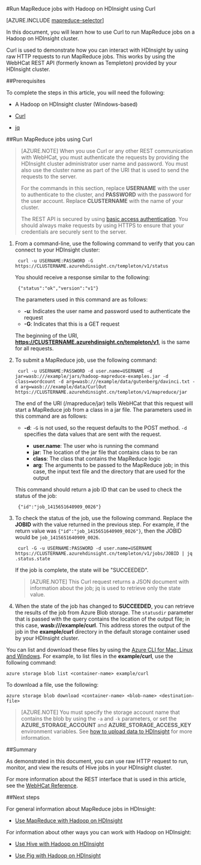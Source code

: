 <properties
   pageTitle="Use MapReduce and Curl with Hadoop in HDInsight | Windows Azure"
   description="Learn how to remotely run MapReduce jobs with Hadoop on HDInsight using Curl."
   services="hdinsight"
   documentationCenter=""
   authors="Blackmist"
   manager="paulettm"
   editor="cgronlun"
	tags="azure-portal"/>

<tags
	ms.service="hdinsight"
	ms.date="12/04/2015"
	wacn.date=""/>

#Run MapReduce jobs with Hadoop on HDInsight using Curl

[AZURE.INCLUDE [mapreduce-selector](../includes/hdinsight-selector-use-mapreduce.md)]

In this document, you will learn how to use Curl to run MapReduce jobs on a Hadoop on HDInsight cluster.

Curl is used to demonstrate how you can interact with HDInsight by using raw HTTP requests to run MapReduce jobs. This works by using the WebHCat REST API (formerly known as Templeton) provided by your HDInsight cluster.

<!-- deleted by customization
> [AZURE.NOTE] If you are already familiar with using Linux-based Hadoop servers, but you are new to HDInsight, see [What you need to know about Linux-based Hadoop on HDInsight](/documentation/articles/hdinsight-hadoop-linux-information).

-->
##<a id="prereq"></a>Prerequisites

To complete the steps in this article, you will need the following:

<!-- deleted by customization
* A Hadoop on HDInsight cluster (Linux or Windows-based)
-->
<!-- keep by customization: begin -->
* A Hadoop on HDInsight cluster (Windows-based)
<!-- keep by customization: end -->

* [Curl](http://curl.haxx.se/)

* [jq](http://stedolan.github.io/jq/)

##<a id="curl"></a>Run MapReduce jobs using Curl

> [AZURE.NOTE] When you use Curl or any other REST communication with WebHCat, you must authenticate the requests by providing the HDInsight cluster administrator user name and password. You must also use the cluster name as part of the URI that is used to send the requests to the server.
>
> For the commands in this section, replace **USERNAME** with the user to authenticate to the cluster, and **PASSWORD** with the password for the user account. Replace **CLUSTERNAME** with the name of your cluster.
>
> The REST API is secured by using [basic access authentication](http://en.wikipedia.org/wiki/Basic_access_authentication). You should always make requests by using HTTPS to ensure that your credentials are securely sent to the server.

1. From a command-line, use the following command to verify that you can connect to your HDInsight cluster:

        curl -u USERNAME:PASSWORD -G https://CLUSTERNAME.azurehdinsight.cn/templeton/v1/status

    You should receive a response similar to the following:

        {"status":"ok","version":"v1"}

    The parameters used in this command are as follows:

    * **-u**: Indicates the user name and password used to authenticate the request
    * **-G**: Indicates that this is a GET request

    The beginning of the URI, **https://CLUSTERNAME.azurehdinsight.cn/templeton/v1**, is the same for all requests.

2. To submit a MapReduce job, use the following command:

		curl -u USERNAME:PASSWORD -d user.name=USERNAME -d jar=wasb:///example/jars/hadoop-mapreduce-examples.jar -d class=wordcount -d arg=wasb:///example/data/gutenberg/davinci.txt -d arg=wasb:///example/data/CurlOut https://CLUSTERNAME.azurehdinsight.cn/templeton/v1/mapreduce/jar

    The end of the URI (/mapreduce/jar) tells WebHCat that this request will start a MapReduce job from a class in a jar file. The parameters used in this command are as follows:

	* **-d**: `-G` is not used, so the request defaults to the POST method. `-d` specifies the data values that are sent with the request.

        * **user.name**: The user who is running the command
        * **jar**: The location of the jar file that contains class to be ran
        * **class**: The class that contains the MapReduce logic
        * **arg**: The arguments to be passed to the MapReduce job; in this case, the input text file and the directory that are used for the output

    This command should return a job ID that can be used to check the status of the job:

        {"id":"job_1415651640909_0026"}

3. To check the status of the job, use the following command. Replace the **JOBID** with the value returned in the previous step. For example, if the return value was `{"id":"job_1415651640909_0026"}`, then the JOBID would be `job_1415651640909_0026`.

        curl -G -u USERNAME:PASSWORD -d user.name=USERNAME https://CLUSTERNAME.azurehdinsight.cn/templeton/v1/jobs/JOBID | jq .status.state

	If the job is complete, the state will be "SUCCEEDED".

    > [AZURE.NOTE] This Curl request returns a JSON document with information about the job; jq is used to retrieve only the state value.

4. When the state of the job has changed to **SUCCEEDED**, you can retrieve the results of the job from Azure Blob storage. The `statusdir` parameter that is passed with the query contains the location of the output file; in this case, **wasb:///example/curl**. This address stores the output of the job in the **example/curl** directory in the default storage container used by your HDInsight cluster.

You can list and download these files by using the [Azure CLI for Mac, Linux and Windows](/documentation/articles/xplat-cli-install). For example, to list files in the **example/curl**, use the following command:

	azure storage blob list <container-name> example/curl

To download a file, use the following:

	azure storage blob download <container-name> <blob-name> <destination-file>

> [AZURE.NOTE] You must specify the storage account name that contains the blob by using the `-a` and `-k` parameters, or set the **AZURE\_STORAGE\_ACCOUNT** and **AZURE\_STORAGE\_ACCESS\_KEY** environment variables. See [how to upload data to HDInsight](/documentation/articles/hdinsight-upload-data) for more information.

##<a id="summary"></a>Summary

As demonstrated in this document, you can use raw HTTP request to run, monitor, and view the results of Hive jobs in your HDInsight cluster.

For more information about the REST interface that is used in this article, see the [WebHCat Reference](https://cwiki.apache.org/confluence/display/Hive/WebHCat+Reference).

##<a id="nextsteps"></a>Next steps

For general information about MapReduce jobs in HDInsight:

* [Use MapReduce with Hadoop on HDInsight](/documentation/articles/hdinsight-use-mapreduce)

For information about other ways you can work with Hadoop on HDInsight:

* [Use Hive with Hadoop on HDInsight](/documentation/articles/hdinsight-use-hive)

* [Use Pig with Hadoop on HDInsight](/documentation/articles/hdinsight-use-pig)
